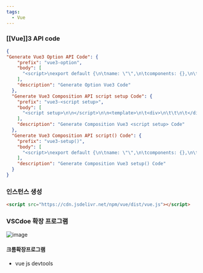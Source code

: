 ```yaml
---
tags:
  - Vue
---
```



### [[Vue]]3 API code

```json
{
"Generate Vue3 Option API Code": {
	"prefix": "vue3-option",
	"body": [
	  "<script>\nexport default {\n\tname: \"\",\n\tcomponents: {},\n\tdata() {\n\t\treturn {\n\t\t\tmessage: '',\n\t\t};\n\t},\n\tmethods: {},\n};\n</script>\n\n<template>\n\t<div>\n\n\t</div>\n</template>\n\n<style scoped>\n\n</style>"
	],
	"description": "Generate Option Vue3 Code"
  },
  "Generate Vue3 Composition API script setup Code": {
	"prefix": "vue3-<script setup>",
	"body": [
	  "<script setup>\n\n</script>\n\n<template>\n\t<div>\n\t\t\n\t</div>\n</template>\n\n<style scoped>\n\n</style>"
	],
	"description": "Generate Composition Vue3 <script setup> Code"
  },
  "Generate Vue3 Composition API script() Code": {
	"prefix": "vue3-setup()",
	"body": [
	  "<script>\nexport default {\n\tname: \"\",\n\tcomponents: {},\n\tsetup() {\n\t\t\n\t\treturn {};\n\t}\n};\n</script>\n\n<template>\n\t<div>\n\n\t</div>\n</template>\n\n<style scoped>\n\n</style>"
	],
	"description": "Generate Composition Vue3 setup() Code"
  }
}
```

### 인스턴스 생성

```html
<script src="https://cdn.jsdelivr.net/npm/vue/dist/vue.js"></script>
```

### VSCdoe 확장 프로그램

![image](https://github.com/SeokJuGo/SSAFY_TIL/assets/116260619/04f8c35e-4adc-456f-b24b-e12d1c6a79e1)



#### 크롬확장프로그램

- vue js devtools
